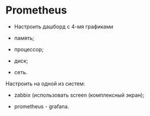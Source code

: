 # Prometheus

- Настроить дашборд с 4-мя графиками

- память;

- процессор;

- диск;

- сеть.

Настроить на одной из систем:

- zabbix (использовать screen (комплексный экран);

- prometheus - grafana.


